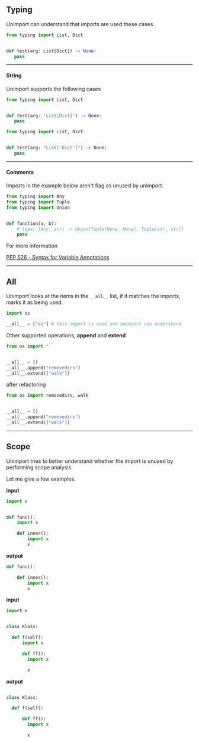 ## Typing

Unimport can understand that imports are used these cases.

```python
from typing import List, Dict


def test(arg: List[Dict]) -> None:
   pass
```

---

#### String

Unimport supports the following cases

```python
from typing import List, Dict


def test(arg: 'List[Dict]') -> None:
   pass
```

```python
from typing import List, Dict


def test(arg: "List['Dict']") -> None:
   pass
```

---

#### Comments

Imports in the example below aren't flag as unused by unimport.

```python
from typing import Any
from typing import Tuple
from typing import Union


def function(a, b):
    # type: (Any, str) -> Union[Tuple[None, None], Tuple[str, str]]
    pass
```

For more information

[PEP 526 - Syntax for Variable Annotations](https://www.python.org/dev/peps/pep-0526/)

---

## All

Unimport looks at the items in the `__all__` list, if it matches the imports, marks it
as being used.

```python
import os

__all__ = ["os"] # this import is used and umimport can understand
```

Other supported operations, **append** and **extend**

```python
from os import *


__all__ = []
__all__.append("removedirs")
__all__.extend(["walk"])
```

after refactoring

```python
from os import removedirs, walk


__all__ = []
__all__.append("removedirs")
__all__.extend(["walk"])
```

---

## Scope

Unimport tries to better understand whether the import is unused by performing scope
analysis.

Let me give a few examples.

**input**

```python
import x


def func():
    import x

    def inner():
        import x
        x

```

**output**

```python
def func():

    def inner():
        import x
        x
```

**input**

```python
import x


class Klass:

  def f(self):
      import x

      def ff():
        import x

        x
```

**output**

```python

class Klass:

  def f(self):

      def ff():
        import x

        x
```
